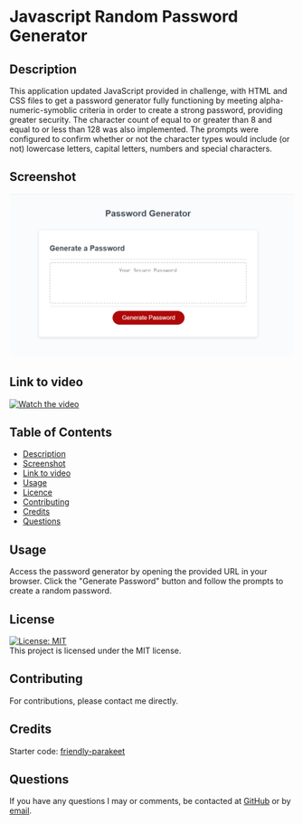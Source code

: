 # Javascript Random Password Generator

## Description
This application updated JavaScript provided in challenge, with HTML and CSS files to get a password generator fully functioning by meeting alpha-numeric-symoblic criteria in order to create a strong password, providing greater security.  The character count of equal to or greater than 8 and equal to or less than 128 was also implemented.  The prompts were configured to confirm whether or not the character types would include (or not) lowercase letters, capital letters, numbers and special characters.

## Screenshot
![Screenshot](./assets/images/Mod3img.PNG)

## Link to video
[![Watch the video](https://img.youtube.com/vi/qJ5rIDQN3nk/0.jpg)](https://youtu.be/qJ5rIDQN3nk?si=eT0X5T6x47MCg7Xx)

## Table of Contents
- [Description](#description)
- [Screenshot](#screenshot)
- [Link to video](#link-to-video)
- [Usage](#usage)
- [Licence](#license)
- [Contributing](#contributing)
- [Credits](#credits)
- [Questions](#questions)

## Usage
Access the password generator by opening the provided URL in your browser. Click the "Generate Password" button and follow the prompts to create a random password.

## License
[![License: MIT](https://img.shields.io/badge/License-MIT-yellow.svg)](https://opensource.org/licenses/MIT)<br>
  This project is licensed under the MIT license.  

## Contributing
For contributions, please contact me directly.

## Credits
Starter code: [friendly-parakeet](https://github.com/coding-boot-camp/friendly-parakeet)

## Questions
If you have any questions I may or comments, be contacted at [GitHub](https://github.com/cdepalma32) or by [email](mailto:crystaldepalma@yahoo.com).


